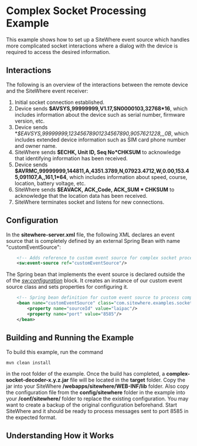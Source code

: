Complex Socket Processing Example
=================================
This example shows how to set up a SiteWhere event source which handles
more complicated socket interactions where a dialog with the device is required to
access the desired information.

Interactions
------------
The following is an overview of the interactions between the remote device and
the SiteWhere event receiver:

1. Initial socket connection established.
2. Device sends **$AVSYS,99999999,V1.17,SN0000103,32768*16**, which includes information
   about the device such as serial number, firmware version, etc.
3. Device sends **$EAVSYS,99999999,12345678901234567890,9057621228,,,*0B**, which includes
   extended device information such as SIM card phone number and owner name.
4. SiteWhere sends **$ECHK, Unit ID, Seq No*CHKSUM** to acknowledge that identifying
   information has been received.
5. Device sends **$AVRMC,99999999,144811,A,4351.3789,N,07923.4712,W,0.00,153.45,091107,A,,161,1*64**, 
   which includes information about speed, course, location, battery voltage, etc.
6. SiteWhere sends **$EAVACK, ACK_Code, ACK_SUM * CHKSUM** to acknowledge that the location
   data has been received.
7. SiteWhere terminates socket and listens for new connections.

Configuration
-------------
In the **sitewhere-server.xml** file, the following XML declares an event source
that is completely defined by an external Spring Bean with name "customEventSource":

```XML
	<!-- Adds reference to custom event source for complex socket processing -->
	<sw:event-source ref="customEventSource"/>
```

The Spring bean that implements the event source is declared outside the of the
*<sw:configuration>* block. It creates an instance of our custom event source class
and sets properties for configuring it.

```XML
	<!-- Spring bean definition for custom event source to process complex socket input -->
	<bean name="customEventSource" class="com.sitewhere.examples.socket.complex.LaipacEventSource">
		<property name="sourceId" value="laipac"/>
		<property name="port" value="8585"/>
	</bean>
```

Building and Running the Example
--------------------------------
To build this example, run the command

	mvn clean install
	
in the root folder of the example. Once the build has completed, a **complex-socket-decoder-x.y.z.jar** file
will be located in the **target** folder. Copy the jar into your SiteWhere **/webapps/sitewhere/WEB-INF/lib**
folder. Also copy the configuration file from the **config/sitewhere** folder in the example into
your **/conf/sitewhere/** folder to replace the existing configuration. You may want to create a backup
of the original configuration beforehand. Start SiteWhere and it should be ready to process messages
sent to port 8585 in the expected format.

Understanding How it Works
--------------------------
